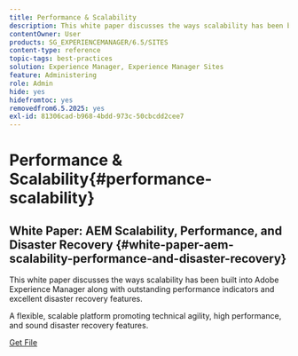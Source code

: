 ```yaml
---
title: Performance & Scalability
description: This white paper discusses the ways scalability has been built into AEM along with performance indicators and disaster recovery features.
contentOwner: User
products: SG_EXPERIENCEMANAGER/6.5/SITES
content-type: reference
topic-tags: best-practices
solution: Experience Manager, Experience Manager Sites
feature: Administering
role: Admin
hide: yes
hidefromtoc: yes
removedfrom6.5.2025: yes
exl-id: 81306cad-b968-4bdd-973c-50cbcdd2cee7
---
```

# Performance & Scalability{#performance-scalability}

## White Paper: AEM Scalability, Performance, and Disaster Recovery {#white-paper-aem-scalability-performance-and-disaster-recovery}

This white paper discusses the ways scalability has been built into Adobe Experience Manager along with outstanding performance indicators and excellent disaster recovery features.

A flexible, scalable platform promoting technical agility, high performance, and sound disaster recovery features.

[Get File](assets/aem_scalability_whitepaperfinal-06122015je.pdf)
